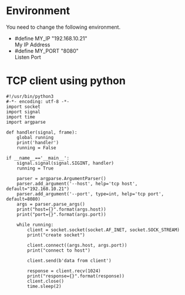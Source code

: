 # Environment
You need to change the following environment.

- #define MY_IP           "192.168.10.21"   
My IP Address   
- #define MY_PORT         "8080"   
Listen Port   


# TCP client using python
```
#!/usr/bin/python3
#-*- encoding: utf-8 -*-
import socket
import signal
import time
import argparse

def handler(signal, frame):
    global running
    print('handler')
    running = False

if __name__=='__main__':
    signal.signal(signal.SIGINT, handler)
    running = True

    parser = argparse.ArgumentParser()
    parser.add_argument('--host', help='tcp host', default="192.168.10.21")
    parser.add_argument('--port', type=int, help='tcp port', default=8080)
    args = parser.parse_args()
    print("host={}".format(args.host))
    print("port={}".format(args.port))

    while running:
        client = socket.socket(socket.AF_INET, socket.SOCK_STREAM)
        print("create socket")

        client.connect((args.host, args.port))
        print("connect to host")

        client.send(b'data from client')

        response = client.recv(1024)
        print("response={}".format(response))
        client.close()
        time.sleep(2)
```
